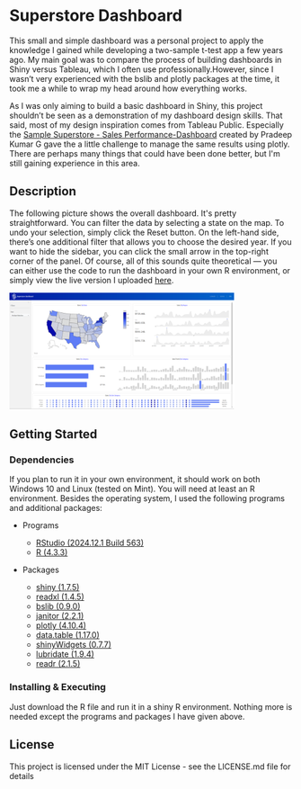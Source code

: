 # Superstore Dashboard

This small and simple dashboard was a personal project to apply the knowledge I gained while developing a two-sample t-test app a few years ago.
My main goal was to compare the process of building dashboards in Shiny versus Tableau, which I often use professionally.However, since I wasn’t very 
experienced with the bslib and plotly packages at the time, it took me a while to wrap my head around how everything works.

As I was only aiming to build a basic dashboard in Shiny, this project shouldn’t be seen as a demonstration of my dashboard design skills.
That said, most of my design inspiration comes from Tableau Public. Especially the [Sample Superstore - Sales Performance-Dashboard](https://public.tableau.com/app/profile/pradeepkumar.g/viz/SampleSuperstore-SalesPerformance/viz_)
created by Pradeep Kumar G gave the a little challenge to manage the same results using plotly. There are perhaps many things that could have been done better, but I'm still gaining experience in this area.

## Description

The following picture shows the overall dashboard. It's pretty straightforward.
You can filter the data by selecting a state on the map. To undo your selection, simply click the Reset button.
On the left-hand side, there’s one additional filter that allows you to choose the desired year. If you want to hide the sidebar, you can click the small arrow in the top-right corner of the panel.
Of course, all of this sounds quite theoretical — you can either use the code to run the dashboard in your own R environment, or simply view the live version I uploaded [here](https://benwort-apps.shinyapps.io/Superstore_Dashboard/).

<p float="left">
   <img src="SuperstoreDashboard_Overview.png" width= "400" >
</p>

## Getting Started

### Dependencies

If you plan to run it in your own environment, it should work on both Windows 10 and Linux (tested on Mint). You will need at least an R environment.
Besides the operating system, I used the following programs and additional packages:                                                   

* Programs
   - [RStudio (2024.12.1 Build 563)](https://posit.co/download/rstudio-desktop/)
   - [R (4.3.3)](https://posit.co/download/rstudio-desktop/)

* Packages
   - [shiny (1.7.5)](https://cran.r-project.org/web/packages/shiny/index.html)
   - [readxl (1.4.5)](https://cran.r-project.org/web/packages/readxl/index.html)
   - [bslib (0.9.0)](https://cran.r-project.org/web/packages/bslib/index.html)
   - [janitor (2.2.1)](https://cran.r-project.org/web/packages/janitor/index.html)
   - [plotly (4.10.4)](https://cran.r-project.org/web/packages/plotly/index.html)
   - [data.table (1.17.0)](https://cran.r-project.org/web/packages/data.table/index.html)
   - [shinyWidgets (0.7.7)](https://cran.r-project.org/web/packages/shinyWidgets/index.html)
   - [lubridate (1.9.4)](https://cran.r-project.org/web/packages/lubridate/index.html)
   - [readr (2.1.5)](https://cran.r-project.org/web/packages/readr/index.html)


### Installing & Executing 

Just download the R file and run it in a shiny R environment. Nothing more is needed except the programs and 
packages I have given above.

## License

This project is licensed under the MIT License - see the LICENSE.md file for details
